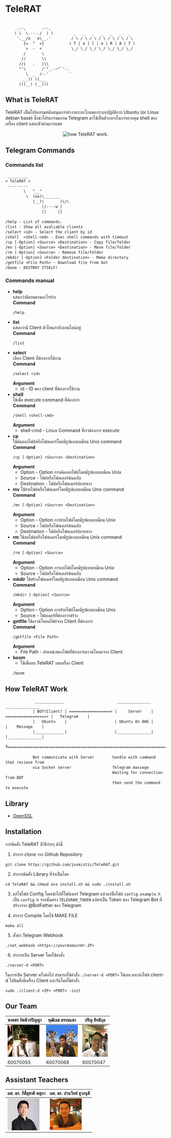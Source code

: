 # TeleRAT
```
    
     .--,       .--,     
    ( (  \.---./  ) )         _   _   _   _   _   _   _  
     '.__/o   o\__.'         / \ / \ / \ / \ / \ / \ / \ 
        {=  ^  =}           ( T | e | l | e | R | A | T )
         >  -  <             \_/ \_/ \_/ \_/ \_/ \_/ \_/          
        /       \
       //       \\
      //|   .   |\\
      "'\       /'"_.-~^`'-.
         \  _  /--'         `
       ___)( )(___
      (((__) (__)))    
```
## What is TeleRAT
TeleRAT เป็นโปรแกรมสนับสนุนการทำงานระยะไกลของระบบปฎิบัติการ Ubuntu (or Linux debian base) ซึ่งนำโปรแกรมแกรม Telegram มาใช้เป็นตัวกลางในการควบคุม shell ของเครื่อง client แต่ละตัวผ่านการแชท
<p align="center">
<img align="center" src="https://media.giphy.com/media/hTDO28e3i3Di3H2Y8f/giphy.gif" alt="how TeleRAT work.">
</p>

## Telegram Commands

### Commands list
```
 _________
< TeleRAT >
 ---------
        \   ^__^
         \  (oo)\_______
            (__)\       )\/\
                ||----w |
                ||     ||

/help - List of commands.
/list - Show all avaliable clients
/select <id> - Select the client by id
/shell  <shell-cmd> - Exec shell commands with timeout
/cp [-Option] <Source> <Destination> - Copy file/folder
/mv [-Option] <Source> <Destination> - Move file/folder
/rm [-Option] <Source> - Remove file/folder
/mkdir [-Option] <Folder destination> - Make directory
/getfile <File Path> - Download file from bot
/boom - DESTROY ITSELF!
```
### Commands manual
* **help** <br>
   แสดงว่ามีคอมมานอะไรบ้าง<br>
   **Command** <br>
   ```
   /help 
   ```
* **list** <br>
    แสดงว่ามี Client ตัวไหนกำลังออนไลน์อยู่ <br>
    **Command** <br>
    ```
    /list
    ```
* **select** <br>
    เลือก Client ที่ต้องการใช้งาน <br>
    **Command** <br>
    ```
    /select <id>
    ```
    **Argument** <br>
    * id - ID ของ client ที่ต้องการใช้งาน
* **shell** <br>
    ใช้เพื่อ execute command ที่ต้องการ <br>
    **Command** <br>
    ```
    /shell <shell-cmd>
    ```
    **Argument** <br>
    * shell-cmd - Linux Command ที่เราต้องการ execute
* **cp** <br>
    ใช้คัดลอกไฟล์หรือโฟลเดอร์โดยมีรูปแบบเหมือน Unix command <br>
    **Command**<br>
    ```
    /cp [-Option] <Source> <Destination>
    ```
    **Argument**<br>
    * Option - Option การคัดลอกไฟล์โดยมีรูปแบบเหมือน Unix
    * Source - ไฟล์หรือโฟลเดอร์ต้นฉบับ
    * Destination - ไฟล์หรือโฟลเดอร์ปลายทาง
* **mv**
    ใช้ย้ายไฟล์หรือโฟลเดอร์โดยมีรูปแบบเหมือน Unix command <br>
    **Command**<br>
    ```
    /mv [-Option] <Source> <Destination>
    ```
    **Argument**<br>
    * Option - Option การย้ายไฟล์โดยมีรูปแบบเหมือน Unix
    * Source - ไฟล์หรือโฟลเดอร์ต้นฉบับ
    * Destination - ไฟล์หรือโฟลเดอร์ปลายทาง
* **rm**
    ใช้ลบไฟล์หรือโฟลเดอร์โดยมีรูปแบบเหมือน Unix command <br>
    **Command**<br>
    ```
    /rm [-Option] <Source>
    ```
    **Argument**<br>
    * Option - Option การลบไฟล์โดยมีรูปแบบเหมือน Unix
    * Source - ไฟล์หรือโฟลเดอร์ต้นฉบับ
* **mkdir**
    ใช้สร้างโฟลเดอร์โดยมีรูปแบบเหมือน Unix command <br>
    **Command**<br>
    ```
    /mkdir [-Option] <Source>
    ```
    **Argument**<br>
    * Option - Option การย้ายไฟล์โดยมีรูปแบบเหมือน Unix
    * Source - โฟลเดอร์ที่ต้องการสร้าง
* **getfile**
    ใช้ดาวน์โหลดไฟล์จาก Client ที่ต้องการ <br>
    **Command**<br>
    ```
    /getfile <File Path>
    ```
    **Argument**<br>
    * File Path - ตำแหน่งของไฟล์ที่ต้องการดาวน์โหลดจาก Client
* **boom**
    * ใช้เพื่อลบ TeleRAT บนเครื่อง Client
    ```
    /boom
    ```

## How TeleRAT Work
```
             _____________                       _______________                       _______________
            | BOT(Client) | ==================> |     Server    | ==================> |   Telegram    |
            |   Ubuntu    |                     | Ubuntu On AWS |                     |    Message    | 
            |_____________|                     |_______________|                     |_______________|
                   ╚===========================================================================╝
            
            Bot communicate with Server        handle with command that recieve from
            via Socket server                  Telegram massege 
                                               Waiting for connection from BOT
                                               then send the command to execute

```

## Library
* [OpenSSL](https://www.openssl.org/)

## Installation
การติดตั้ง TeleRAT มีวิธีง่ายๆ ดังนี้
1. ทำการ clone จาก Github Repository
```
git clone https://github.com/jusmistic/TeleRAT.git
```

2. ทำการติดตั้ง Library ที่จำเป็นโดย 
```
cd TeleRAT && chmod a+x install.sh && sudo ./install.sh
```
3. แก้ไขไฟล์ Config โดยเข้าไปที่โฟล์เดอร์ Telegram แล้วแก้ชื่อไฟล์ `config.example.h` เป็น `config.h` จากนั้นตรง `TELEGRAM_TOKEN` แก้ค่าเป็น Token ของ Telegram Bot ที่สร้างจาก @BotFather ของ Telegram

4. ทำการ Complie โดยใช้ MAKE FILE
```
make all
```
5. ตั้งค่า Telegram Webhook
```
./set_webhook <https://yourdomainOr.IP>
```
6. ทำการเปิด Server โดยใช้คำสั่ง
```
./server-d <PORT>
```
ในการเปิด Server ครั้งต่อไป สามารถใช้คำสั่ง `./server-d <PORT>` ได้เลย
และนำไฟล์ client-d ไปติดตั้งที่เครื่อง Client และรันโดยใช้คำสั่ง
```
sudo ./client-d <IP> <PORT> -init
```

## Our Team
พงศธร กิตติวรปัญญา | พุฒิเมธ ธรรมแสง | ปริญ สิทธิกุล
-----------------|--------------|------------
![Phongsathron Kittiworapanya](/resource/fluke.jpg) | ![Puttimate Thumsank](/resource/gun.jpg) | ![Parin Sittigul](/resource/dump.jpg)
60070055 | 60070068 | 60070047

## Assistant Teachers
ผศ. ดร. กิติ์สุชาติ พสุภา | ผศ. ดร. ปานวิทย์ ธุวะนุติ
--------------------|----------------------
![ผศ. ดร. กิติ์สุชาติ พสุภา](/resource/AJOung.jpg) |![ผศ. ดร. ปานวิทย์ ธุวะนุติ](/resource/AJPanwit.jpg)
